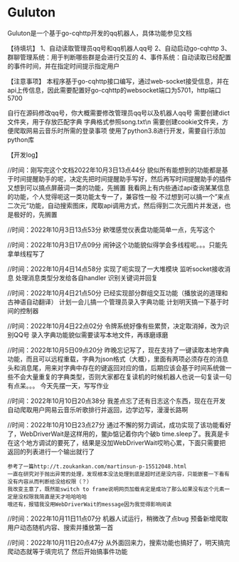# Guluton
Guluton是一个基于go-cqhttp开发的qq机器人，具体功能参见文档

【待填坑】
1、自动读取管理员qq号和qq机器人qq号
2、自动启动go-cqhttp
3、群聊管理系统：用于判断哪些群是会进行交互的
4、事件系统：自动读取已经配置的事件时间，并在指定时间提示指定用户

【注意事项】
本程序基于go-cqhttp接口编写，通过web-socket接受信息，并在api上传信息，因此需要配置好go-cqhttp的websocket端口为5701，http端口5700

自行在源码修改qq号，你大概需要修改管理员qq号以及机器人qq号
需要创建dict文件夹，用于存放匹配字典
字典格式参照song.txt\n
需要创建cookie文件夹，方便爬取网易云音乐时所需的登录事项
使用了python3.8进行开发，需要自行添加python库

【开发log】

//时间：刚写完这个文档2022年10月3日13点44分
	貌似所有能想到的功能都是基于时间提醒助手的呢，决定先把时间提醒助手写好，然后再写时间提醒助手的插件
	又想到可以搞点屏蔽词一类的功能，先搁置
	我看网上有内些通过api查询某某信息的功能，个人觉得呃这一类功能太专一了，兼容性一般
	不过想到可以搞一个”来点二次元“功能，自动搜索图床，爬取api调用方式，然后得到二次元图片并发送，也是极好的，先搁置

//时间：2022年10月3日13点53分
	欸嘿感觉仪表盘功能简单一点，先写这个

//时间：2022年10月3日17点09分
	闹钟这个功能貌似得学会多线程呢。。。只能先拿单线程写了

//时间：2022年10月4日14点58分
	实现了呃实现了一大堆模块
	监听socket接收消息
	处理消息类型分发给各自handler
	识别关键词并回复

//时间：2022年10月4日21点50分
	已经实现部分群组交互功能（播放说的道理和古神语自动翻译）
	计划一会儿搞一个管理员录入字典功能
	计划明天搞一下基于时间的控制器

//时间：2022年10月4日22点02分
	令牌系统好像有些累赘，决定取消掉，改为识别QQ号
	录入字典功能貌似需要读写本地文件，再琢磨琢磨

//时间：2022年10月5日09点20分
	昨晚忘记写了，现在支持了一键读取本地字典功能，而且可以远程重载，字典为json格式（大概），里面有两项必须存在的消息头和消息尾，用来对字典中存在的键返回对应的值，后期应该会基于时间系统做一些不会大量重复的字典类型，否则大家都在复读机的时候机器人也说一句复读一句有点呆。。。 今天先摆一天，写写作业

//时间：2022年10月10日20点38分
	我差点忘了还有日志这个东西，现在在开发自动爬取用户网易云音乐听歌排行并返回，边学边写，漫漫长路啊

//时间：2022年10月10日23点27分
	通过不懈的努力调试，成功实现了该功能看好了，WebDriverWait是这样用的，鳖jb惦记着你内个破b time.sleep了。我真是卡在这个地方调试的要死了，结果是没加WebDriverWait哎哟心累，下面只需要把返回的列表进行一个输出就行了

	参考了一篇http://t.zoukankan.com/martinsun-p-15512048.html
	一直在研究对于抛出异常的处理，发现根本没法处理到底是超时还是没内容，只能嵌套一下看有没有内容从而判断给没给权限（？）
	我改变主意了，既然能switch to frame说明网页加载肯定是成功了那么如果没有这个元素一定是没权限我简直是天才哈哈哈哈
	哦还有，报错我没用WebDriverWait的message因为我觉得影响阅读

//时间：2022年10月11日11点07分
	机器人试运行，稍微改了点bug
	预备新增爬取用户动态随机内容、搜索并播放第一首

//时间：2022年10月11日20点47分
	从外面回来力，搜索功能也搞好了，明天搞完爬动态就等于填完坑了
	然后开始搞事件功能
